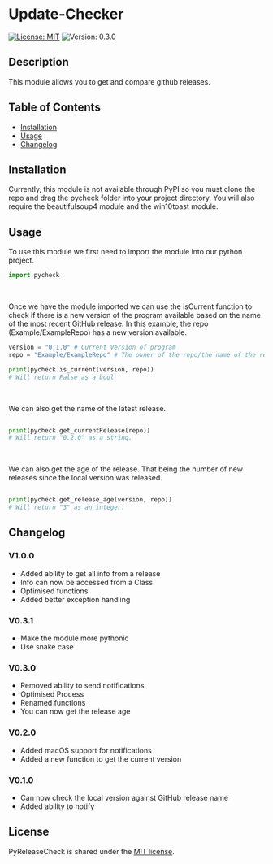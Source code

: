 # Update-Checker

[![License: MIT](https://img.shields.io/badge/License-MIT-yellow.svg)](https://opensource.org/licenses/MIT) ![Version: 0.3.0](https://img.shields.io/badge/Version-V0.3.0-blue)

## Description

This module allows you to get and compare github releases.

## Table of Contents

- [Installation](#installation)
- [Usage](#usage)
- [Changelog](#changelog)

## Installation

Currently, this module is not available through PyPI so you must clone the repo and drag the pycheck folder into your project directory. You will also require the beautifulsoup4 module and the win10toast module.

## Usage

To use this module we first need to import the module into our python project.

```py
import pycheck
```

<br/>

Once we have the module imported we can use the isCurrent function to check if there is a new version of the program available based on the name of the most recent GitHub release. In this example, the repo (Example/ExampleRepo) has a new version available.

```py
version = "0.1.0" # Current Version of program
repo = "Example/ExampleRepo" # The owner of the repo/the name of the repo

print(pycheck.is_current(version, repo))
# Will return False as a bool
```

<br/>

We can also get the name of the latest release.

```py

print(pycheck.get_currentRelease(repo))
# Will return "0.2.0" as a string.
```

<br/>

We can also get the age of the release. That being the number of new releases since the local version was released.

```py

print(pycheck.get_release_age(version, repo))
# Will return "3" as an integer.
```

## Changelog

### V1.0.0

- Added ability to get all info from a release
- Info can now be accessed from a Class
- Optimised functions
- Added better exception handling

### V0.3.1

- Make the module more pythonic
- Use snake case

### V0.3.0

- Removed ability to send notifications
- Optimised Process
- Renamed functions
- You can now get the release age

### V0.2.0

- Added macOS support for notifications
- Added a new function to get the current version

### V0.1.0

- Can now check the local version against GitHub release name
- Added ability to notify

## License

PyReleaseCheck is shared under the [MIT license](https://github.com/ThomasLandstra/PyReleaseCheck/blob/main/licence).
